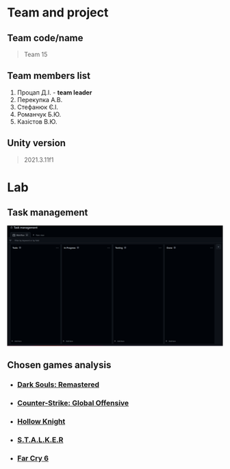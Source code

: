 # Team and project
## Team code/name
> Team 15

## Team members list 
1. Процап Д.І. - **team leader**
1. Перекупка А.В.
1. Стефанюк Є.І.
1. Романчук Б.Ю.
1. Казістов В.Ю.


## Unity version
> 2021.3.11f1

# Lab
## Task management
![Task board](images/taskmanagement.png)

## Chosen games analysis
- ### [Dark Souls: Remastered](games/g1.md)
- ### [Counter-Strike: Global Offensive](games/g2.md)
- ### [Hollow Knight](games/g3.md)
- ### [S.T.A.L.K.E.R](games/g4.md)
- ### [Far Cry 6](games/g5.md)